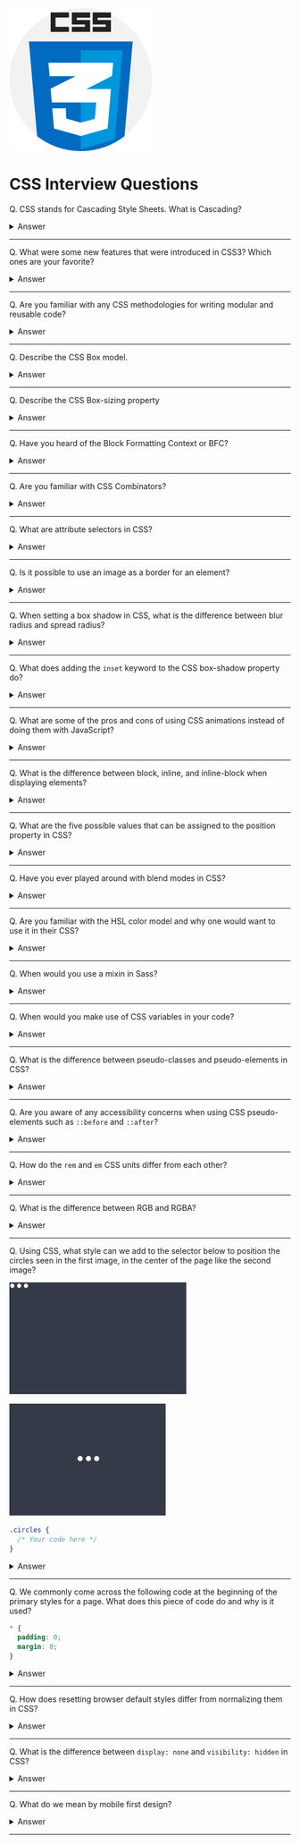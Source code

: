 ![CSS logo](images/logos/logo-css.png)

# CSS Interview Questions

Q. CSS stands for Cascading Style Sheets. What is Cascading?

<details><summary>Answer</summary>

Cascading is the process of combining several style sheets and resolving conflicts between them.

The rule used is chosen by cascading down from the more general rules to the specific rule required.

Concepts such as **inheritance** and **specificity** are used to decide which styles get applied.

For instance,

- a more specific rule will override a less specific rule.
- a rule defined in an external stylesheet is overruled by a style defined in the `<head>` of the document, which, in turn, is overruled by an inline style within the element itself.

</details>

---

Q. What were some new features that were introduced in CSS3? Which ones are your favorite?

<details><summary>Answer</summary>

- Border radius and border images
- Drop shadows, text shadows, linear and radial gradients
- Animations, Transitions, and 3D Transformations
- Flexbox and Grids
- Web fonts
- Media Queries
- New pseudo-classes (e.g. `:nth-child(n)`, `:nth-of-type(n)`, `:last-child`)

Pick your favorite(s) and be able to explain why.

</details>

---

Q. Are you familiar with any CSS methodologies for writing modular and reusable code?

<details><summary>Answer</summary>

The three most popular CSS methodologies are BEM, SMACSS, and OOCSS. See below for summary of each.

The Block, Element, Modifier methodology (BEM) is a popular naming convention for classes in HTML and CSS. Its goal is to help developers better understand the relationship between the HTML and CSS in a given project. E.g.

```html
<a class="btn btn--big btn--shadow" href="https://www.google.com/">
  <span class="btn__price">$8.99</span>
  <span class="btn__text">Subscribe</span>
</a>
```

```css
/* Block component */
.btn {
}

/* Element that depends upon the block */
.btn__price {
}
.btn__text {
}

/* Modifier that changes the style of the block */
.btn--big {
}
.btn--shadow {
}
```

Scalable and Modular Architecture for CSS (SMACSS) is a style guide that focuses on separating CSS rules into five categories of Base, Layout, Module, State, and Theme. SMACSS is less opinionated about naming conventions than BEM.

‎Object Oriented CSS (OOCSS) is based on two major principles: Separation of structure (height, width, margins, etc.) and skin (colors, fonts, etc.), and Separation of container and content (elements such as images, paragraphs and div tags that are nestled within other elements, which serve as containers).

</details>

---

Q. Describe the CSS Box model.

<details><summary>Answer</summary>

All HTML elements can be considered as boxes. The CSS box model is essentially a box that wraps around every HTML element and consists of margins, borders, padding, and the actual content.

![image](images/002.png)

</details>

---

Q. Describe the CSS Box-sizing property

<details><summary>Answer</summary>

The CSS box-sizing property defines whether the width and height of an element should include padding and borders.

**content-box**  
This is the initial and default value as specified by the CSS standard. The width and height properties include the content, but does not include the padding, border, or margin. For example, `.box {width: 350px; border: 10px solid black;}` renders a box that is `370px` wide.

**border-box**  
The width and height properties include the content, padding, and border, but do not include the margin. Note that padding and border will be inside of the box. For example, `.box {width: 350px; border: 10px solid black;}` renders a box that is `350px` wide.

</details>

---

Q. Have you heard of the Block Formatting Context or BFC?

<details><summary>Answer</summary>

A new Block Formatting Context (BFC) is created whenever we use floats, absolutely positioned elements, inline-blocks, table-cells, elements with 'overflow' other than 'visible', etc. Once an element creates a BFC, everything is contained inside it. BFC is used to prevent margins collapsing, text wrapping, or to contain floats.

</details>

---

Q. Are you familiar with CSS Combinators?

<details><summary>Answer</summary>

A CSS combinator explains the relationship between the selectors.

There are four different combinators in CSS:

- The **descendant** selector (`space`) matches all elements that are descendants of a specified element.
- The **child** selector (`>`) matches only those elements matched by the second selector that are the direct children of elements matched by the first.
- The **adjacent sibling** selector (`+`) is used to select something if it is right next to another element at the same level of the hierarchy.
- The **general sibling** selector (`~`) selects siblings of an element even if they are not directly adjacent.

```css
div p {
  background-color: yellow;
}

div > p {
  background-color: yellow;
}

div + p {
  background-color: yellow;
}

div ~ p {
  background-color: yellow;
}
```

</details>

---

Q. What are attribute selectors in CSS?

<details><summary>Answer</summary>

Attribute selectors can be used to style HTML elements that have specific attributes.

```css
a[target="_blank"] {
  /* style rules here */
}

input[type="text"] {
  /* style rules here */
}

[class^="top"] {
  /* style rules here */
}
```

</details>

---

Q. Is it possible to use an image as a border for an element?

<details><summary>Answer</summary>

Yes, we can use the `border-image` CSS property to achieve that. The `border-image` property is a shorthand for five other CSS properties related to border images.

```css
border-image: url(border.png) 30 round;
```

</details>

---

Q. When setting a box shadow in CSS, what is the difference between blur radius and spread radius?

<details><summary>Answer</summary>

```css
box-shadow: (
  offset-x | offset-y | blur-radius(optional) | spread-radius(optional) | color(optional)
);
```

`blur radius`: if set to 0 the shadow will be sharp, the higher the number, the more blurred it will be, and the further out the shadow will extend.

`spread radius`: positive values increase the size of the shadow, negative values decrease the size. Default is 0 (the shadow is same size as blur).

</details>

---

Q. What does adding the `inset` keyword to the CSS box-shadow property do?

<details><summary>Answer</summary>

The `inset` keyword changes the shadow from an outer shadow (outset) to an inner shadow.

![image](images/003.png)

</details>

---

Q. What are some of the pros and cons of using CSS animations instead of doing them with JavaScript?

<details><summary>Answer</summary>

CSS animations are preferred when we want to create small, self-contained states for UI elements. JavaScript is usually more appropriate when we want to have a greater control over the animations.

While CSS animations tend to be faster than animation performance of jQuery, newer libraries such as GSAP tend to narrow that gap substantially.

CSS keyframe animations are great for sequencing transitions however they only allow for percentages and not time.

</details>

---

Q. What is the difference between block, inline, and inline-block when displaying elements?

<details><summary>Answer</summary>

**Inline**: An inline element does not start on a new line and only takes up as much width as necessary. Some examples of inline elements are `<span>` , `<strong>`, and `<img>`. You can add space to the left and right of an inline element, but you cannot add height to the top or bottom padding or margin of an inline element. Inline elements can appear within block elements.

**Inline-Block**: Compared to `display: inline`, the major difference is that `display: inline-block` allows to set a width and height on the element. Also, the top and bottom margins/paddings are respected. Compared to `display: block`, the major difference is that `display: inline-block` does not add a line-break after the element, so the element can sit next to other elements. One common use for `display: inline-block` is to display list items horizontally instead of vertically.

**Block**: Unlike inline or inline-block elements, a block-level element always starts on a new line and takes up the full width available.

</details>

---

Q. What are the five possible values that can be assigned to the position property in CSS?

<details><summary>Answer</summary>

`static`: Default value. Static doesn't mean much; it just means that the element will flow into the page as it normally would.

`relative`: An element's original position remains in the flow of the document, just like the static value. But now left/right/top/bottom/z-index will work. So `left: 20px;` adds 20 pixels to the element's left position. Two things to note: Even if we don't set a z-index value, the relatively positioned element will now appear on top of any other statically positioned elements. In addition, a relatively positioned element limits the scope of absolutely positioned child elements. Any element that is a child of the relatively positioned element can be absolutely positioned within that block.

`absolute`: The element is removed from the normal document flow and no space is created for it in the page layout. It is positioned relative to its closest relatively positioned ancestor (if any), otherwise, it is placed relative to the initial containing block. Its final position is determined by the values of top, right, bottom, and left.

`fixed`: The element is displayed with respect to the viewport or the browser window itself. It always stays in the same place even if the page is scrolled. It is out of the flow of the rest of the document.

`sticky`: The element is positioned based on the user's scroll position. It basically acts like `position: relative` until an element is scrolled beyond a specific offset, in which case it turns into `position: fixed`. When it is scrolled back it gets back to its previous (relative) position.

</details>

---

Q. Have you ever played around with blend modes in CSS?

<details><summary>Answer</summary><p>

There are two properties that allow us to blend colors together in CSS: `mix-blend-mode` and `background-blend-mode`. With mix-blend-mode, we define the blending between the element and the elements that are behind it. With background-blend-mode, we define the blending between the element's background image and its background color. Some common blend modes are darken, multiply, overlay, screen and soft-light.

```css
.cover {
  background-image: url(blend-mode-example.jpg);
  background-color: #51b7d3;
  background-blend-mode: luminosity;
}
```

![background-blend-mode example](images/010.png)

```html
<style>
  .blend1 img:first-child {
    position: absolute;
    mix-blend-mode: soft-light;
  }
</style>

<div class="blend1">
  <img src="/images/css/blend-modes/monkey.jpg" width="400" height="600" />
  <img src="/images/css/blend-modes/sky.jpg" width="400" height="600" />
</div>
```

![mix-blend-mode original](images/011.png)

![mix-blend-mode blended](images/012.png)

</p></details>

---

Q. Are you familiar with the HSL color model and why one would want to use it in their CSS?

<details><summary>Answer</summary>

HSL (hue, saturation, lightness) is an alternative representation of the RGB color model.

Hue ranges from 0 to 360 degrees on the color wheel. 0 is red, 120 is green, 240 is blue. Saturation and Lightness are percentages. 0% saturation means a shade of gray and 100% is the full color. 100% lightness is white, 0% lightness is black, and 50% lightness is "normal."

![image](images/018.png)

Using HSL is a great way of making a color scheme for a website using complementary colors. e.g.

```css
hsl(0, 100%, 50%); /* base colour */
hsl(90, 100%, 50%);
hsl(180, 100%, 50%);
hsl(270, 100%, 50%);
```

![image](images/019.png)

</details>

---

Q. When would you use a mixin in Sass?

<details><summary>Answer</summary>

Mixins are blocks of code that can be re-used throughout the stylesheet.

A mixin is defined with the `@mixin` directive. To use a mixin, we simply use `@include` followed by the name of the mixin and a semi-colon.

```scss
@mixin reset-list {
  margin: 0;
  padding: 0;
  list-style: none;
}

@mixin horizontal-list {
  @include reset-list;

  li {
    display: inline-block;
    margin: {
      left: -2px;
      right: 2em;
    }
  }
}

nav ul {
  @include horizontal-list;
}
```

</details>

---

Q. When would you make use of CSS variables in your code?

<details><summary>Answer</summary>

CSS variables contain specific values to be reused throughout a CSS document. They are set using custom property notation that begins with a double hyphen e.g. `--main-color: black;` and are accessed using the `var()` function e.g. `color: var(--main-color);`.

CSS variables can have a global or local scope. Global variables can be accessed/used through the entire document, while local variables can be used only inside the selector where it is declared. To create a variable with global scope, declare it inside the `:root` selector. To create a variable with local scope, declare it inside the selector that is going to use it.

```css
:root {
  --blue: #6495ed;
  --white: #faf0e6;
}

body {
  background-color: var(--blue);
}

h2 {
  border-bottom: 2px solid var(--blue);
}
```

</details>

---

Q. What is the difference between pseudo-classes and pseudo-elements in CSS?

<details><summary>Answer</summary>

A pseudo-class is a selector that selects existing elements that are in a specific state, e.g. hovered over, checked, focused, etc. Pseudo-classes start with a colon `:`. Some common pseudo-classes are `:active`, `:checked`, `:enabled`, `:first-child`, `:first-of-type`, `:focus`, `:hover`, `:last-child`, `:last-of-type`, `:nth-of-type`, `:visited`, etc.

```css
article a:hover {
  font-size: 120%;
  font-weight: bold;
}
```

Pseudo-elements behave in a similar way, however they act as if you had added a whole new HTML element into the markup, rather than applying a class to existing elements. Pseudo-elements start with a double colon `::`. Most common pseudo-elements are `::after`, `::before`, `::first-letter`, and `::first-line`.

```css
article p::first-line {
  font-size: 120%;
  font-weight: bold;
}
```

</details>

---

Q. Are you aware of any accessibility concerns when using CSS pseudo-elements such as `::before` and `::after`?

<details><summary>Answer</summary>

Due to the inconsistencies in how assistive technologies (such as screen readers) interpret pseudo-elements, they may be either completely ignored or misunderstood, causing confusion for users.

W3C recommends using these elements for decorative purposes only, and not for inserting meaningful content into the DOM.

</details>

---

Q. How do the `rem` and `em` CSS units differ from each other?

<details><summary>Answer</summary>

rem (root em) is relative to the html (root) font-size. This means `1rem` is always equal to the font-size defined in `<html>`. For instance, if the font size defined in the root of the document is `16px`,

```css
h1 {
  font-size: 2rem; /* 2rem = 32px */
  margin-bottom: 1rem; /* 1rem = 16px */
}

p {
  font-size: 1rem; /* 1rem = 16px */
  margin-bottom: 1rem; /* 1rem = 16px */
}
```

em is relative to the font-size of its direct or nearest parent:

```css
h1 {
  font-size: 2em; /* 1em = 16px */
  margin-bottom: 1em; /* 1em = 32px */
}
```

The above phenomenon occurs because `1em` is equal to its current font-size. Since the font-size in `<h1>` is now set to `2em`, other properties computed with em in `<h1>` would see that `1em = 32px`.

```css
p {
  font-size: 1em; /* 1em = 16px */
  margin-bottom: 1em; /* 1em = 16px */
}
```

</details>

---

Q. What is the difference between RGB and RGBA?

<details><summary>Answer</summary>

They are both functions that define colors in the Red-Green-Blue (RGB) model. RGB is a 3-channel format containing data for Red, Green, and Blue. RGBA is a 4-channel format containing data for Red, Green, Blue, and Alpha. E.g. `background-color:rgba(255,0,0,0.3);`
The value for A (alpha) is from `0` completely transparent, to `1` completely opaque.

</details>

---

Q. Using CSS, what style can we add to the selector below to position the circles seen in the first image, in the center of the page like the second image?

![image1](images/020.png)

![image2](images/021.png)

```css
.circles {
  /* Your code here */
}
```

<details><summary>Answer</summary>

```css
.circles {
  min-height: 100vh;
  display: flex;
  align-items: center;
  justify-content: center;
}
```

You may also achieve this using the translate function:

```css
.circles {
  position: absolute;
  left: 50%;
  top: 50%;
  transform: translate(-50%, -50%);
}
```

</details>

---

Q. We commonly come across the following code at the beginning of the primary styles for a page. What does this piece of code do and why is it used?

```css
* {
  padding: 0;
  margin: 0;
}
```

<details><summary>Answer</summary>

This is known as the universal reset. Since we are using the universal selector (`*`), it resets the margins and padding of all HTML elements to 0.

CSS resets are used to override the default stylesheets that modern browsers use. Because each browser uses a different stylesheet, certain elements (submit buttons, links, etc) don't always have consistent styling across all browsers. A CSS reset will wipe out some of the browser's default styling and allows us developers set our own.

</details>

---

Q. How does resetting browser default styles differ from normalizing them in CSS?

<details><summary>Answer</summary>

All browsers come with a set of default styles. With resetting, we remove (reset) those default styles and start from scratch on a blank slate. With normalizing, we keep the default styles but modify some of them to make them look consistent across different browsers.

For example, with resetting, all headings (H1 to H6) can become the same font size, whereas with normalizing, the H1 tags will have the same font size across different browsers and will be larger than for example H2 tags.

</details>

---

Q. What is the difference between `display: none` and `visibility: hidden` in CSS?

<details><summary>Answer</summary>

`display: none` removes the element from the layout flow whereas `visibility:hidden` hides it but leaves the space.

![image](images/025.png)

</details>

---

Q. What do we mean by mobile first design?

<details><summary>Answer</summary>

Mobile first design is a design philosophy that aims to create better experiences for users by starting the design process from the smallest of screens: mobile. Designing for mobile is often times more challenging due to the limited space on small screens, which forces designers to focus on the content and essential features. Once the mobile design questions are answered, designing for other devices tends to be easier.

</details>

---
